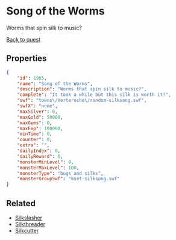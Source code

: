 # Song of the Worms

Worms that spin silk to music?

[Back to quest](../quests.md)

## Properties

```json
{
    "id": 1965,
    "name": "Song of the Worms",
    "description": "Worms that spin silk to music?",
    "complete": "It took a while but this silk is worth it!",
    "swf": "towns\/Verteroche\/random-silksong.swf",
    "swfX": "none",
    "maxSilver": 0,
    "maxGold": 50000,
    "maxGems": 0,
    "maxExp": 100000,
    "minTime": 0,
    "counter": 0,
    "extra": "",
    "dailyIndex": 0,
    "dailyReward": 0,
    "monsterMinLevel": 0,
    "monsterMaxLevel": 100,
    "monsterType": "bugs and silks",
    "monsterGroupSwf": "mset-silksong.swf"
}
```

## Related

- [Silkslasher](../items/21043-silkslasher.md)
- [Silkthreader](../items/21044-silkthreader.md)
- [Silkcutter](../items/21045-silkcutter.md)

